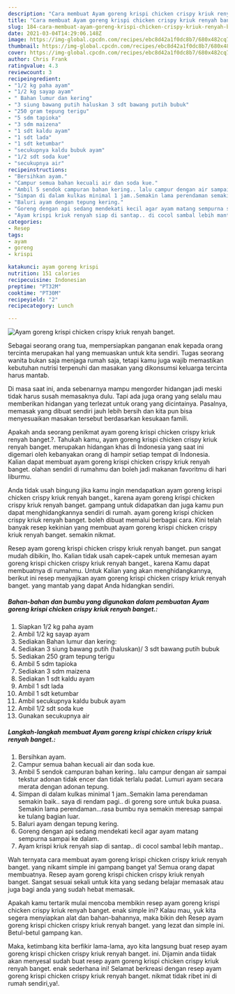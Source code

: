 ```yaml
---
description: "Cara membuat Ayam goreng krispi chicken crispy kriuk renyah banget. yang lezat Untuk Jualan"
title: "Cara membuat Ayam goreng krispi chicken crispy kriuk renyah banget. yang lezat Untuk Jualan"
slug: 184-cara-membuat-ayam-goreng-krispi-chicken-crispy-kriuk-renyah-banget-yang-lezat-untuk-jualan
date: 2021-03-04T14:29:06.148Z
image: https://img-global.cpcdn.com/recipes/ebc8d42a1f0dc8b7/680x482cq70/ayam-goreng-krispi-chicken-crispy-kriuk-renyah-banget-foto-resep-utama.jpg
thumbnail: https://img-global.cpcdn.com/recipes/ebc8d42a1f0dc8b7/680x482cq70/ayam-goreng-krispi-chicken-crispy-kriuk-renyah-banget-foto-resep-utama.jpg
cover: https://img-global.cpcdn.com/recipes/ebc8d42a1f0dc8b7/680x482cq70/ayam-goreng-krispi-chicken-crispy-kriuk-renyah-banget-foto-resep-utama.jpg
author: Chris Frank
ratingvalue: 4.3
reviewcount: 3
recipeingredient:
- "1/2 kg paha ayam"
- "1/2 kg sayap ayam"
- " Bahan lumur dan kering"
- "3 siung bawang putih haluskan 3 sdt bawang putih bubuk"
- "250 gram tepung terigu"
- "5 sdm tapioka"
- "3 sdm maizena"
- "1 sdt kaldu ayam"
- "1 sdt lada"
- "1 sdt ketumbar"
- "secukupnya kaldu bubuk ayam"
- "1/2 sdt soda kue"
- "secukupnya air"
recipeinstructions:
- "Bersihkan ayam."
- "Campur semua bahan kecuali air dan soda kue."
- "Ambil 5 sendok campuran bahan kering.. lalu campur dengan air sampai tekstur adonan tidak encer dan tidak terlalu padat. Lumuri ayam secara merata dengan adonan tepung."
- "Simpan di dalam kulkas minimal 1 jam..Semakin lama perendaman semakin baik.. saya di rendam pagi.. di goreng sore untuk buka puasa. Semakin lama perendaman...rasa bumbu nya semakin meresap sampai ke tulang bagian luar."
- "Baluri ayam dengan tepung kering."
- "Goreng dengan api sedang mendekati kecil agar ayam matang sempurna sampai ke dalam."
- "Ayam krispi kriuk renyah siap di santap.. di cocol sambal lebih mantap.."
categories:
- Resep
tags:
- ayam
- goreng
- krispi

katakunci: ayam goreng krispi 
nutrition: 151 calories
recipecuisine: Indonesian
preptime: "PT32M"
cooktime: "PT30M"
recipeyield: "2"
recipecategory: Lunch

---
```



![Ayam goreng krispi chicken crispy kriuk renyah banget.](https://img-global.cpcdn.com/recipes/ebc8d42a1f0dc8b7/680x482cq70/ayam-goreng-krispi-chicken-crispy-kriuk-renyah-banget-foto-resep-utama.jpg)

Sebagai seorang orang tua, mempersiapkan panganan enak kepada orang tercinta merupakan hal yang memuaskan untuk kita sendiri. Tugas seorang  wanita bukan saja menjaga rumah saja, tetapi kamu juga wajib memastikan kebutuhan nutrisi terpenuhi dan masakan yang dikonsumsi keluarga tercinta harus mantab.

Di masa  saat ini, anda sebenarnya mampu mengorder hidangan jadi meski tidak harus susah memasaknya dulu. Tapi ada juga orang yang selalu mau memberikan hidangan yang terlezat untuk orang yang dicintainya. Pasalnya, memasak yang dibuat sendiri jauh lebih bersih dan kita pun bisa menyesuaikan masakan tersebut berdasarkan kesukaan famili. 



Apakah anda seorang penikmat ayam goreng krispi chicken crispy kriuk renyah banget.?. Tahukah kamu, ayam goreng krispi chicken crispy kriuk renyah banget. merupakan hidangan khas di Indonesia yang saat ini digemari oleh kebanyakan orang di hampir setiap tempat di Indonesia. Kalian dapat membuat ayam goreng krispi chicken crispy kriuk renyah banget. olahan sendiri di rumahmu dan boleh jadi makanan favoritmu di hari liburmu.

Anda tidak usah bingung jika kamu ingin mendapatkan ayam goreng krispi chicken crispy kriuk renyah banget., karena ayam goreng krispi chicken crispy kriuk renyah banget. gampang untuk didapatkan dan juga kamu pun dapat menghidangkannya sendiri di rumah. ayam goreng krispi chicken crispy kriuk renyah banget. boleh dibuat memalui berbagai cara. Kini telah banyak resep kekinian yang membuat ayam goreng krispi chicken crispy kriuk renyah banget. semakin nikmat.

Resep ayam goreng krispi chicken crispy kriuk renyah banget. pun sangat mudah dibikin, lho. Kalian tidak usah capek-capek untuk memesan ayam goreng krispi chicken crispy kriuk renyah banget., karena Kamu dapat membuatnya di rumahmu. Untuk Kalian yang akan menghidangkannya, berikut ini resep menyajikan ayam goreng krispi chicken crispy kriuk renyah banget. yang mantab yang dapat Anda hidangkan sendiri.

<!--inarticleads1-->

##### Bahan-bahan dan bumbu yang digunakan dalam pembuatan Ayam goreng krispi chicken crispy kriuk renyah banget.:

1. Siapkan 1/2 kg paha ayam
1. Ambil 1/2 kg sayap ayam
1. Sediakan  Bahan lumur dan kering:
1. Sediakan 3 siung bawang putih (haluskan)/ 3 sdt bawang putih bubuk
1. Sediakan 250 gram tepung terigu
1. Ambil 5 sdm tapioka
1. Sediakan 3 sdm maizena
1. Sediakan 1 sdt kaldu ayam
1. Ambil 1 sdt lada
1. Ambil 1 sdt ketumbar
1. Ambil secukupnya kaldu bubuk ayam
1. Ambil 1/2 sdt soda kue
1. Gunakan secukupnya air




<!--inarticleads2-->

##### Langkah-langkah membuat Ayam goreng krispi chicken crispy kriuk renyah banget.:

1. Bersihkan ayam.
1. Campur semua bahan kecuali air dan soda kue.
1. Ambil 5 sendok campuran bahan kering.. lalu campur dengan air sampai tekstur adonan tidak encer dan tidak terlalu padat. Lumuri ayam secara merata dengan adonan tepung.
1. Simpan di dalam kulkas minimal 1 jam..Semakin lama perendaman semakin baik.. saya di rendam pagi.. di goreng sore untuk buka puasa. Semakin lama perendaman...rasa bumbu nya semakin meresap sampai ke tulang bagian luar.
1. Baluri ayam dengan tepung kering.
1. Goreng dengan api sedang mendekati kecil agar ayam matang sempurna sampai ke dalam.
1. Ayam krispi kriuk renyah siap di santap.. di cocol sambal lebih mantap..




Wah ternyata cara membuat ayam goreng krispi chicken crispy kriuk renyah banget. yang nikamt simple ini gampang banget ya! Semua orang dapat membuatnya. Resep ayam goreng krispi chicken crispy kriuk renyah banget. Sangat sesuai sekali untuk kita yang sedang belajar memasak atau juga bagi anda yang sudah hebat memasak.

Apakah kamu tertarik mulai mencoba membikin resep ayam goreng krispi chicken crispy kriuk renyah banget. enak simple ini? Kalau mau, yuk kita segera menyiapkan alat dan bahan-bahannya, maka bikin deh Resep ayam goreng krispi chicken crispy kriuk renyah banget. yang lezat dan simple ini. Betul-betul gampang kan. 

Maka, ketimbang kita berfikir lama-lama, ayo kita langsung buat resep ayam goreng krispi chicken crispy kriuk renyah banget. ini. Dijamin anda tiidak akan menyesal sudah buat resep ayam goreng krispi chicken crispy kriuk renyah banget. enak sederhana ini! Selamat berkreasi dengan resep ayam goreng krispi chicken crispy kriuk renyah banget. nikmat tidak ribet ini di rumah sendiri,ya!.

